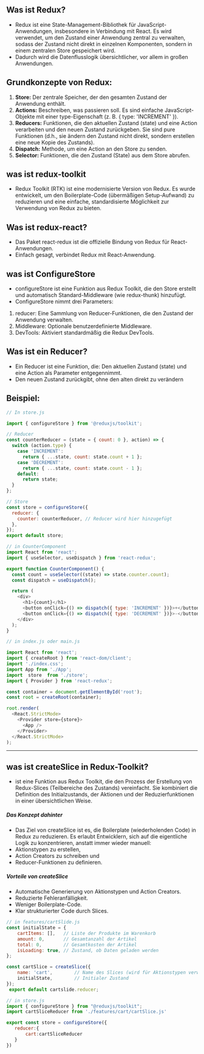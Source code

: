## Was ist Redux?
- Redux ist eine State-Management-Bibliothek für JavaScript-Anwendungen, insbesondere in Verbindung mit React. Es wird verwendet, um den Zustand einer Anwendung zentral zu verwalten, sodass der Zustand nicht direkt in einzelnen Komponenten, sondern in einem zentralen Store gespeichert wird.
- Dadurch wird die Datenflusslogik übersichtlicher, vor allem in großen Anwendungen.

## Grundkonzepte von Redux:
1. **Store:** Der zentrale Speicher, der den gesamten Zustand der Anwendung enthält.
2. **Actions:** Beschreiben, was passieren soll. Es sind einfache JavaScript-Objekte mit einer type-Eigenschaft (z. B. { type: 'INCREMENT' }).
3. **Reducers:** Funktionen, die den aktuellen Zustand (state) und eine Action verarbeiten und den neuen Zustand zurückgeben. Sie sind pure Funktionen (d.h., sie ändern den Zustand nicht direkt, sondern erstellen eine neue Kopie des Zustands).
4. **Dispatch:** Methode, um eine Action an den Store zu senden.
5. **Selector:** Funktionen, die den Zustand (State) aus dem Store abrufen.

## was ist redux-toolkit
- Redux Toolkit (RTK) ist eine modernisierte Version von Redux. Es wurde entwickelt, um den Boilerplate-Code (übermäßigen Setup-Aufwand) zu reduzieren und eine einfache, standardisierte Möglichkeit zur Verwendung von Redux zu bieten.

## Was ist redux-react?
- Das Paket react-redux ist die offizielle Bindung von Redux für React-Anwendungen.
- Einfach gesagt, verbindet Redux mit React-Anwendung.

## was ist ConfigureStore
- configureStore ist eine Funktion aus Redux Toolkit, die den Store erstellt und automatisch Standard-Middleware (wie redux-thunk) hinzufügt.
- ConfigureStore nimmt drei Parameters:
1. reducer: Eine Sammlung von Reducer-Funktionen, die den Zustand der Anwendung verwalten.
2. Middleware: Optionale benutzerdefinierte Middleware.
3. DevTools: Aktiviert standardmäßig die Redux DevTools.

## Was ist ein Reducer?
- Ein Reducer ist eine Funktion, die:
  Den aktuellen Zustand (state) und eine   Action als Parameter entgegennimmt.
- Den neuen Zustand zurückgibt, ohne den alten direkt zu verändern

## Beispiel:
```javascript
// In store.js

import { configureStore } from '@reduxjs/toolkit';

// Reducer
const counterReducer = (state = { count: 0 }, action) => {
  switch (action.type) {
    case 'INCREMENT':
      return { ...state, count: state.count + 1 };
    case 'DECREMENT':
      return { ...state, count: state.count - 1 };
    default:
      return state;
  }
};

// Store
const store = configureStore({
  reducer: {
    counter: counterReducer, // Reducer wird hier hinzugefügt
  },
});
export default store;
```

```javascript
// in CounterComponent
import React from 'react';
import { useSelector, useDispatch } from 'react-redux';

export function CounterComponent() {
  const count = useSelector((state) => state.counter.count);
  const dispatch = useDispatch();

  return (
    <div>
      <h1>{count}</h1>
      <button onClick={() => dispatch({ type: 'INCREMENT' })}>+</button>
      <button onClick={() => dispatch({ type: 'DECREMENT' })}>-</button>
    </div>
  );
}
```

```javascript
// in index.js oder main.js

import React from 'react';
import { createRoot } from 'react-dom/client';
import './index.css';
import App from './App';
import  store  from './store';
import { Provider } from 'react-redux';

const container = document.getElementById('root');
const root = createRoot(container);

root.render(
  <React.StrictMode>
    <Provider store={store}>
      <App />
    </Provider>
  </React.StrictMode>
);
```
---
## was ist createSlice in Redux-Toolkit?
- ist eine Funktion aus Redux Toolkit, die den Prozess der Erstellung von Redux-Slices (Teilbereiche des Zustands) vereinfacht. Sie kombiniert die Definition des Initialzustands, der Aktionen und der Reduzierfunktionen in einer übersichtlichen Weise.

##### Das Konzept dahinter
- Das Ziel von createSlice ist es, die Boilerplate (wiederholenden Code) in Redux zu reduzieren. Es erlaubt Entwicklern, sich auf die eigentliche Logik zu konzentrieren, anstatt immer wieder manuell:
- Aktionstypen zu erstellen,
- Action Creators zu schreiben und
- Reducer-Funktionen zu definieren.

##### Vorteile von createSlice
- Automatische Generierung von Aktionstypen und Action Creators.
- Reduzierte Fehleranfälligkeit.
- Weniger Boilerplate-Code.
- Klar strukturierter Code durch Slices.

```javascript
// in features/cartSlide.js
const initialState = {
    cartItems: [],   // Liste der Produkte im Warenkorb
    amount: 0,       // Gesamtanzahl der Artikel
    total: 0,        // Gesamtkosten der Artikel
    isLoading: true, // Zustand, ob Daten geladen werden
};

const cartSlice = createSlice({
    name: 'cart',        // Name des Slices (wird für Aktionstypen verwendet)
    initialState,        // Initialer Zustand
});
 export default cartslide.reducer;
 ```

 ```javascript
// in store.js
import { configureStore } from "@reduxjs/toolkit";
import cartSliceReducer from './features/cart/cartSlice.js'

export const store = configureStore({
    reducer:{
        cart:cartSliceReducer
    }
})
 ```
